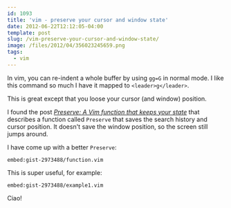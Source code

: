 ```yaml
---
id: 1093
title: 'vim - preserve your cursor and window state'
date: 2012-06-22T12:12:05-04:00
template: post
slug: /vim-preserve-your-cursor-and-window-state/
image: /files/2012/04/356023245659.png
tags:
  - vim
---
```


In vim, you can re-indent a whole buffer by using `gg=G` in normal
mode. I like this command so much I have it mapped to
`<leader>g</leader>`.

This is great except that you loose your cursor (and window)
position.<!-- more -->

I found the post
[_Preserve: A Vim function that keeps your state_](http://technotales.wordpress.com/2010/03/31/preserve-a-vim-function-that-keeps-your-state/)
that describes a function called `Preserve` that saves the search
history and cursor position. It doesn't save the window position, so
the screen still jumps around.

I have come up with a better `Preserve`:

`embed:gist-2973488/function.vim`

This is super useful, for example:

`embed:gist-2973488/example1.vim`

Ciao!
